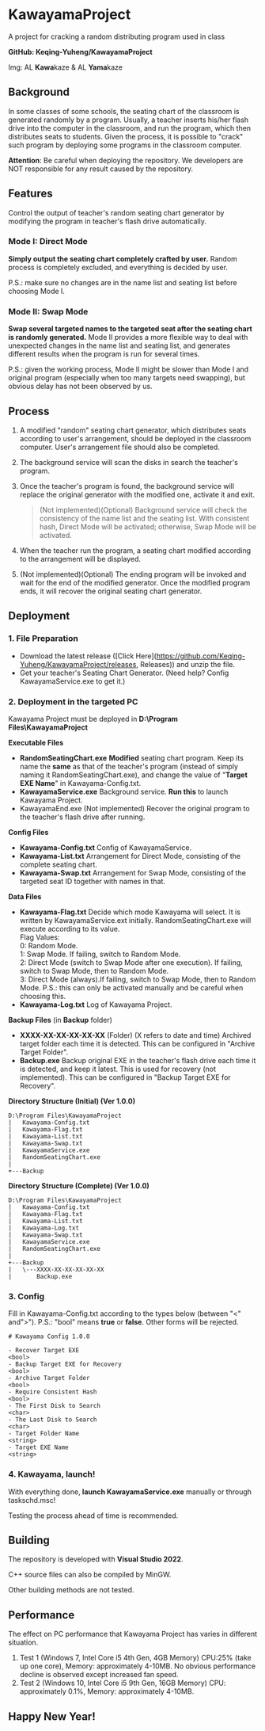 # KawayamaProject
A project for cracking a random distributing program used in class

**GitHub: Keqing-Yuheng/KawayamaProject**


Img: AL **Kawa**kaze & AL **Yama**kaze

## Background
In some classes of some schools, the seating chart of the classroom is generated randomly by a program. Usually, a teacher inserts his/her flash drive into the computer in the classroom, and run the program, which then distributes seats to students. Given the process, it is possible to "crack" such program by deploying some programs in the classroom computer.

**Attention**: Be careful when deploying the repository. We developers are NOT responsible for any result caused by the repository.

## Features
Control the output of teacher's random seating chart generator by modifying the program in teacher's flash drive automatically.

### Mode I: Direct Mode
**Simply output the seating chart completely crafted by user.** Random process is completely excluded, and everything is decided by user.

P.S.: make sure no changes are in the name list and seating list before choosing Mode I.

### Mode II: Swap Mode
**Swap several targeted names to the targeted seat after the seating chart is randomly generated.** Mode II provides a more flexible way to deal with unexpected changes in the name list and seating list, and generates different results when the program is run for several times.

P.S.: given the working process, Mode II might be slower than Mode I and original program (especially when too many targets need swapping), but obvious delay has not been observed by us.

## Process
1. A modified "random" seating chart generator, which distributes seats according to user's arrangement, should be deployed in the classroom computer. User's arrangement file should also be completed.

2. The background service will scan the disks in search the teacher's program.

3. Once the teacher's program is found, the background service will replace the original generator with the modified one, activate it and exit. 

   > (Not implemented)(Optional) Background service will check the consistency of the name list and the seating list. With consistent hash, Direct Mode will be activated; otherwise, Swap Mode will be activated.

4. When the teacher run the program, a seating chart modified according to the arrangement will be displayed.

5. (Not implemented)(Optional) The ending program will be invoked and wait for the end of the modified generator. Once the modified program ends, it will recover the original seating chart generator.

## Deployment
### 1. File Preparation
- Download the latest release ([Click Here](https://github.com/Keqing-Yuheng/KawayamaProject/releases, Releases)) and unzip the file.
- Get your teacher's Seating Chart Generator. (Need help? Config KawayamaService.exe to get it.)

### 2. Deployment in the targeted PC
Kawayama Project must be deployed in **D:\\Program Files\\KawayamaProject**

**Executable Files**
- **RandomSeatingChart.exe**
  **Modified** seating chart program. Keep its name the **same** as that of the teacher's program (instead of simply naming it RandomSeatingChart.exe), and change the value of "**Target EXE Name**" in Kawayama-Config.txt.
- **KawayamaService.exe**
  Background service. **Run this** to launch Kawayama Project.
- KawayamaEnd.exe (Not implemented)
  Recover the original program to the teacher's flash drive after running.

**Config Files**
- **Kawayama-Config.txt**
  Config of KawayamaService.
- **Kawayama-List.txt**
  Arrangement for Direct Mode, consisting of the complete seating chart.
- **Kawayama-Swap.txt**
  Arrangement for Swap Mode, consisting of the targeted seat ID together with names in that.

**Data Files**
- **Kawayama-Flag.txt**
  Decide which mode Kawayama will select. It is written by KawayamaService.ext initially. RandomSeatingChart.exe will execute according to its value.<br>
  Flag Values:<br>
  0: Random Mode.<br>
  1: Swap Mode. If failing, switch to Random Mode.<br>
  2: Direct Mode (switch to Swap Mode after one execution). If failing, switch to Swap Mode, then to Random Mode.<br>
  3: Direct Mode (always).If failing, switch to Swap Mode, then to Random Mode. P.S.: this can only be activated manually and be careful when choosing this.<br>
- **Kawayama-Log.txt**
  Log of Kawayama Project.

**Backup Files** (in **Backup** folder)
- **XXXX-XX-XX-XX-XX-XX** (Folder) (X refers to date and time)
  Archived target folder each time it is detected. This can be configured in "Archive Target Folder".
- **Backup.exe**
  Backup original EXE in the teacher's flash drive each time it is detected, and keep it latest. This is used for recovery (not implemented). This can be configured in "Backup Target EXE for Recovery".

**Directory Structure (Initial) (Ver 1.0.0)**
```
D:\Program Files\KawayamaProject
|   Kawayama-Config.txt
|   Kawayama-Flag.txt
|   Kawayama-List.txt
|   Kawayama-Swap.txt
|   KawayamaService.exe
|   RandomSeatingChart.exe
|
+---Backup
```

**Directory Structure (Complete) (Ver 1.0.0)**
```
D:\Program Files\KawayamaProject
|   Kawayama-Config.txt
|   Kawayama-Flag.txt
|   Kawayama-List.txt
|   Kawayama-Log.txt
|   Kawayama-Swap.txt
|   KawayamaService.exe
|   RandomSeatingChart.exe
|
+---Backup
|   \---XXXX-XX-XX-XX-XX-XX
|       Backup.exe
```

### 3. Config
Fill in Kawayama-Config.txt according to the types below (between "<" and">").
P.S.: "bool" means **true** or **false**. Other forms will be rejected.
```
# Kawayama Config 1.0.0

- Recover Target EXE
<bool>
- Backup Target EXE for Recovery
<bool>
- Archive Target Folder
<bool>
- Require Consistent Hash
<bool>
- The First Disk to Search
<char>
- The Last Disk to Search
<char>
- Target Folder Name
<string>
- Target EXE Name
<string>
```

### 4. Kawayama, launch!
With everything done, **launch KawayamaService.exe** manually or through taskschd.msc!

Testing the process ahead of time is recommended.

## Building
The repository is developed with **Visual Studio 2022**.

C++ source files can also be compiled by MinGW.

Other building methods are not tested.

## Performance
The effect on PC performance that Kawayama Project has varies in different situation.
1. Test 1 (Windows 7, Intel Core i5 4th Gen, 4GB Memory)
   CPU:25% (take up one core), Memory: approximately 4-10MB. No obvious performance decline is observed except increased fan speed.
2. Test 2 (Windows 10, Intel Core i5 9th Gen, 16GB Memory)
   CPU: approximately 0.1%, Memory: approximately 4-10MB.

## Happy New Year!